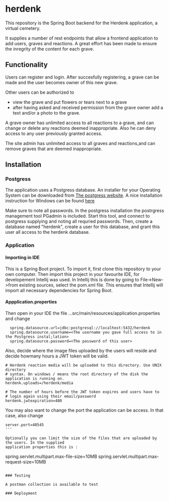 # herdenk

This repository is the Spring Boot backend for the Herdenk application, a virtual cemetery.

It supplies a number of rest endpoints that allow a frontend application to add users, graves
and reactions. A great effort has been made to ensure the inregrity of the content for each grave.

## Functionality

Users can register and login. After succesfully registering, a grave can be made and the user becomes 
owner of this new grave.

Other users can be authorized to 
- view the grave and put flowers or tears next to a grave
- after having asked and received permission from the grave owner
  add a text and/or a photo to the grave.

A grave owner has unlimited access to all reactions to a grave, and can change or delete any
reactions deemed inappropriate. Also he can deny access to any user previously granted access.

The site admin has unlimited access to all graves and reactions,and can remove graves that
are deemed inappropriate.

## Installation

### Postgress

The application uses a Postgress database. An installer for your Operating System can be downloaded 
from [The postgress website](https://www.postgresql.org/download/).
A nice installation instruction for Windows can be found [here](https://www.2ndquadrant.com/en/blog/pginstaller-install-postgresql/)

Make sure to note all passwords.
In the postgress installation the postrgress management tool PGadmin is included. Start this tool,
and connect to postgress supplying and noting all requried passwords.
Then, create a database named "herdenk", create a user for this database, and grant this user
all access to the herdenk database. 


### Application

#### Importing in IDE
This is a Spring Boot project. To import it, first clone this repository to your own computer.
Then import this project in your favourite IDE, for developement Intellij was used. In Intellij
this is done by going to File->New->from existing sources, select the pom.xml file. This ensures
that Intellij will import all necessary dependencies for Spring Boot.

#### Appplication.properties
Then open in your IDE the file ...src/main/resources/application.properties and change 
```
  spring.datasource.url=jdbc:postgresql://localhost:5432/herdenk
  spring.datasource.username=<The username you gave full access to in the Postgress instal;lation>
  spring.datasource.password=<The password of this user>
```

Also, decide where the image files uploaded by the users will reside and decide howmany hours
a JWT token will be valid.

```
# Herdenk reaction media will be uploaded to this directory. Use UNIX directory
# syntax. On windows / means the root directory of the disk the application is running on.
herdenk.uploads=/herdenk/media

# The number of hours before the JWT token expires and users have to
# login again using their email/password
herdenk.jwtexpiration=480

```
You may also want to change the port the application can be access. In that case, also change
```
server.port=40545
'''

Optionally you can limit the size of the files that are uploaded by the users. In the supplied 
application properties this is :
```
spring.servlet.multipart.max-file-size=10MB
spring.servlet.multipart.max-request-size=10MB
```

### Testing

A postman collection is available to test 

### Deployment


  

